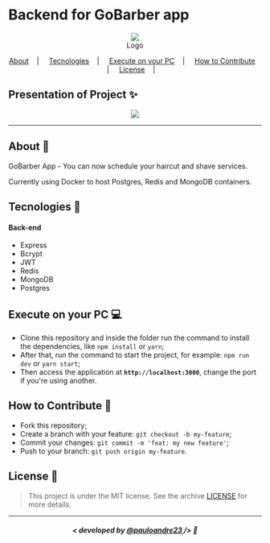 

<h1>Backend for GoBarber app</h1>

<p align="center">
<image src="https://www.cleverfiles.com/howto/wp-content/uploads/2018/03/minion.jpg"/></br>
<label>Logo</label>
</p>

<p align="center">
  <a href="#about-memo">About</a>&nbsp;&nbsp;&nbsp; | &nbsp;&nbsp;&nbsp;
  <a href="#tecnologies-rocket">Tecnologies</a>&nbsp;&nbsp;&nbsp; | &nbsp;&nbsp;&nbsp;
  <a href="#execute-on-your-pc-computer">Execute on your PC</a>&nbsp;&nbsp;&nbsp; | &nbsp;&nbsp;&nbsp;
  <a href="#how-to-contribute-">How to Contribute</a>&nbsp;&nbsp;&nbsp; | &nbsp;&nbsp;&nbsp;
  <a href="#license-scroll">License</a>&nbsp;&nbsp;&nbsp; | &nbsp;&nbsp;&nbsp;
</p>




## Presentation of Project :sparkles:

<p align="center">
<image src="https://imgur.com/DmwjUKg.png" />
</p>

---


## About :memo:

GoBarber App - You can now schedule your haircut and shave services. 

Currently using Docker to host Postgres, Redis and MongoDB containers.

## Tecnologies :rocket:

#### Back-end
- Express
- Bcrypt
- JWT
- Redis
- MongoDB
- Postgres
## Execute on your PC :computer:

- Clone this repository and inside the folder run the command to install the dependencies, like `npm install` or `yarn`;
- After that, run the command to start the project, for example: `npm run dev` or `yarn start`;
- Then access the application at <strong> `http://localhost:3000`</strong>, change the port if you're using another.

## How to Contribute 🤔

- Fork this repository;
- Create a branch with your feature: `git checkout -b my-feature`;
- Commit your changes: `git commit -m 'feat: my new feature'`;
- Push to your branch: `git push origin my-feature`.

## License :scroll:

> This project is under the MIT license. See the archive [LICENSE](LICENSE) for more details.

---

##### <p align="center"> <strong> < developed by <a href="#"> @pauloandre23  </a> /> </strong>  :wave:

